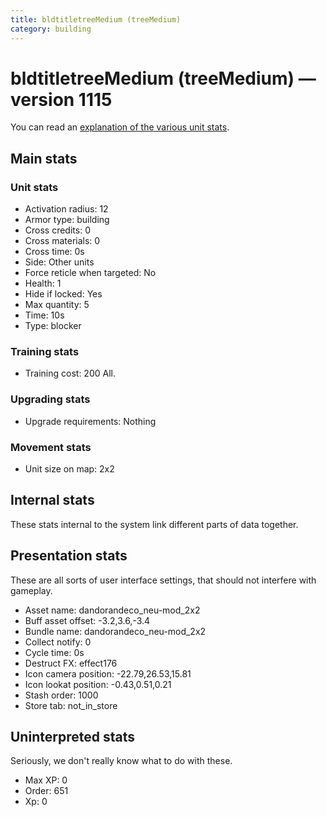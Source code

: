 ```yaml
---
title: bldtitletreeMedium (treeMedium)
category: building
---
```


# bldtitletreeMedium (treeMedium) — version 1115

You can read an [explanation  of the various unit stats](unitexplained.md).

## Main stats

### Unit stats

  * Activation radius: 12
  * Armor type: building
  * Cross credits: 0
  * Cross materials: 0
  * Cross time: 0s
  * Side: Other units
  * Force reticle when targeted: No
  * Health: 1
  * Hide if locked: Yes
  * Max quantity: 5
  * Time: 10s
  * Type: blocker

### Training stats

  * Training cost: 200 All.

### Upgrading stats

  * Upgrade requirements: Nothing

### Movement stats

  * Unit size on map: 2x2

## Internal stats

These stats internal to the system link different parts of data together.


## Presentation stats

These are all sorts of user interface settings, that should not interfere with gameplay.

  * Asset name: dandorandeco_neu-mod_2x2
  * Buff asset offset: -3.2,3.6,-3.4
  * Bundle name: dandorandeco_neu-mod_2x2
  * Collect notify: 0
  * Cycle time: 0s
  * Destruct FX: effect176
  * Icon camera position: -22.79,26.53,15.81
  * Icon lookat position: -0.43,0.51,0.21
  * Stash order: 1000
  * Store tab: not_in_store

## Uninterpreted stats

Seriously, we don't really know what to do with these.

  * Max XP: 0
  * Order: 651
  * Xp: 0


